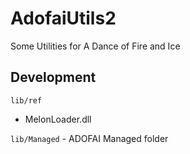 # AdofaiUtils2

Some Utilities for A Dance of Fire and Ice

## Development

`lib/ref`
- MelonLoader.dll

`lib/Managed` - ADOFAI Managed folder
